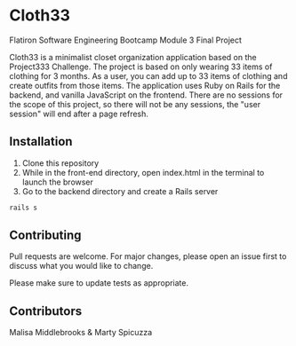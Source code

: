 # Cloth33 

Flatiron Software Engineering Bootcamp Module 3  Final Project

Cloth33 is a minimalist closet organization application based on the Project333 Challenge. The project is based on only wearing 33 items of clothing for 3 months. As a user, you can add up to 33 items of clothing and create outfits from those items. The application uses Ruby on Rails for the backend, and vanilla JavaScript on the frontend. There are no sessions for the scope of this project, so there will not be any sessions, the "user session" will end after a page refresh. 

## Installation

1. Clone this repository
2. While in the front-end directory, open index.html in the terminal to launch the browser
3. Go to the backend directory and create a Rails server 

```bash
rails s
```



## Contributing
Pull requests are welcome. For major changes, please open an issue first to discuss what you would like to change.

Please make sure to update tests as appropriate.

## Contributors
Malisa Middlebrooks & Marty Spicuzza 
